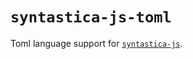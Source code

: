 # `syntastica-js-toml`

Toml language support for [`syntastica-js`](https://www.npmjs.com/package/@syntastica/core).
